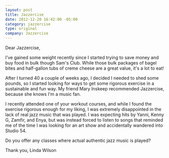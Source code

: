 ```yaml
---
layout: post
title: Jazzercise
date: 2012-12-20 16:42:00 -05:00
category: jazzercise
type: original
company: Jazzercise
---
```


Dear Jazzercise,

I've gained some weight recently since I started trying to save money
and buy food in bulk though Sam's Club. While those bulk packages of
bagel bites and half-gallon tubs of creme cheese are a great value,
it's a lot to eat!

After I turned 40 a couple of weeks ago, I decided I needed to shed
some pounds, so I started looking for ways to get some rigorous
exercise in a sustainable and fun way. My friend Mary Inskeep
recommended Jazzercise, because she knows I'm a music fan.

I recently attended one of your workout courses, and while I found the
exercise rigorous enough for my liking, I was extremely disappointed
in the lack of real jazz music that was played. I was expecting hits
by Yanni, Kenny G, Zamfir, and Enya, but was instead forced to listen
to songs that reminded me of the time I was looking for an art show
and accidentally wandered into Studio 54.

Do you offer any classes where actual authentic jazz music is played?

Thank you,
Linda Wilson
